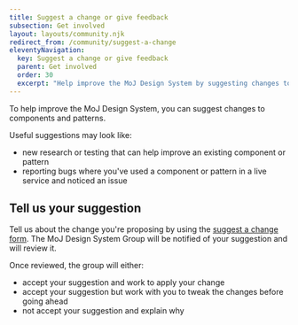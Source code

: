 ```yaml
---
title: Suggest a change or give feedback
subsection: Get involved
layout: layouts/community.njk
redirect_from: /community/suggest-a-change
eleventyNavigation:
  key: Suggest a change or give feedback
  parent: Get involved
  order: 30
  excerpt: "Help improve the MoJ Design System by suggesting changes to building blocks."
---
```


To help improve the MoJ Design System, you can suggest changes to components and patterns.

Useful suggestions may look like:

- new research or testing that can help improve an existing component or pattern
- reporting bugs where you've used a component or pattern in a live service and noticed an issue

## Tell us your suggestion

Tell us about the change you're proposing by using the [suggest a change form](https://forms.gle/FpDpbgttwmfmcz8o7). The MoJ Design System Group will be notified of your suggestion and will review it.

Once reviewed, the group will either:

- accept your suggestion and work to apply your change
- accept your suggestion but work with you to tweak the changes before going ahead
- not accept your suggestion and explain why
